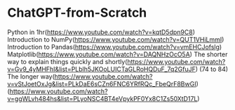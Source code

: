 # ChatGPT-from-Scratch

Python in 1hr(https://www.youtube.com/watch?v=kqtD5dpn9C8) 
Introduction to NumPy(https://www.youtube.com/watch?v=QUT1VHiLmmI)
Introduction to Pandas(https://www.youtube.com/watch?v=vmEHCJofslg)
Matplotlib(https://www.youtube.com/watch?v=DAQNHzOcO5A)
The shorter way to explain things quickly and shortly(https://www.youtube.com/watch?v=Gv9_4yMHFhI&list=PLblh5JKOoLUICTaGLRoHQDuF_7q2GfuJF) (74 to 84)
The longer way(https://www.youtube.com/watch?v=vStJoetOxJg&list=PLkDaE6sCZn6FNC6YRfRQc_FbeQrF8BwGI) (https://www.youtube.com/watch?v=ggWLvh484hs&list=PLyoNSC4BT4eVpykPF0Yx8C1Zs50XtD17L)
